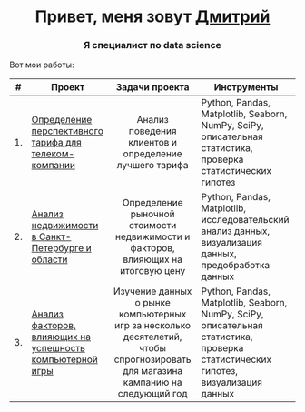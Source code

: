 <h1 align="center">Привет, меня зовут <a href="https://github.com/DemDim10" target="_blank">Дмитрий</a> 
<h3 align="center">Я специалист по data science</h3>
    
Вот мои работы:
    
|  #| Проект        | Задачи проекта          | Инструменты |
|---|---------------|:-----------------------:|-------------|
| 1.| <a href="https://github.com/DemDim10/Portfolio/tree/main/megaline_project/megaline.ipynb" target="_blank"> Определение перспективного тарифа для телеком-компании|  Анализ поведения клиентов и определение лучшего тарифа|Python, Pandas, Matplotlib, Seaborn, NumPy, SciPy, описательная статистика, проверка статистических гипотез|
| 2.| <a href="https://github.com/DemDim10/Portfolio/blob/main/realestate_project/real_estate.ipynb" target="_blank"> Анализ недвижимости в Санкт-Петербурге и области| Определение рыночной стоимости недвижимости и факторов, влияющих на итоговую цену|Python, Pandas, Matplotlib, исследовательский анализ данных, визуализация данных, предобработка данных|
| 3.| <a href="https://github.com/DemDim10/Portfolio/tree/main/games_project/Computer_games.ipynb" target="_blank"> Анализ факторов, влияющих на успешность компьютерной игры|Изучение данных о рынке компьютерных игр за несколько десятелетий, чтобы спрогнозировать для магазина кампанию на следующий год|Python, Pandas, Matplotlib, Seaborn, NumPy, SciPy, описательная статистика, проверка статистических гипотез, визуализация данных|
